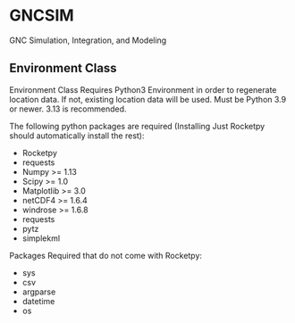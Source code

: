 # GNCSIM
GNC Simulation, Integration, and Modeling

## Environment Class
Environment Class Requires Python3 Environment in order to regenerate location data. If not, existing location data will be used.
Must be Python 3.9 or newer. 3.13 is recommended.

The following python packages are required (Installing Just Rocketpy should automatically install the rest):
- Rocketpy
- requests
- Numpy >= 1.13
- Scipy >= 1.0
- Matplotlib >= 3.0
- netCDF4 >= 1.6.4
- windrose >= 1.6.8
- requests
- pytz
- simplekml

Packages Required that do not come with Rocketpy:
- sys
- csv
- argparse
- datetime
- os
